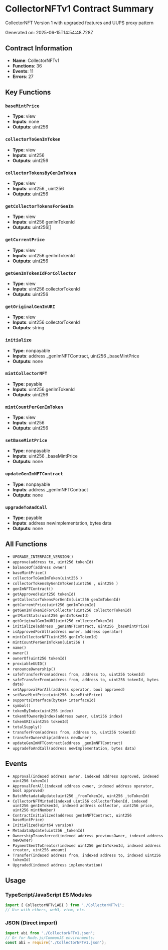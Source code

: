 # CollectorNFTv1 Contract Summary

CollectorNFT Version 1 with upgraded features and UUPS proxy pattern

Generated on: 2025-06-15T14:54:48.728Z

## Contract Information
- **Name**: CollectorNFTv1
- **Functions**: 36
- **Events**: 11
- **Errors**: 27

## Key Functions

### `baseMintPrice`
- **Type**: view
- **Inputs**: none
- **Outputs**: uint256 

### `collectorToGenImToken`
- **Type**: view
- **Inputs**: uint256 
- **Outputs**: uint256 

### `collectorTokensByGenImToken`
- **Type**: view
- **Inputs**: uint256 , uint256 
- **Outputs**: uint256 

### `getCollectorTokensForGenIm`
- **Type**: view
- **Inputs**: uint256 genImTokenId
- **Outputs**: uint256[] 

### `getCurrentPrice`
- **Type**: view
- **Inputs**: uint256 genImTokenId
- **Outputs**: uint256 

### `getGenImTokenIdForCollector`
- **Type**: view
- **Inputs**: uint256 collectorTokenId
- **Outputs**: uint256 

### `getOriginalGenImURI`
- **Type**: view
- **Inputs**: uint256 collectorTokenId
- **Outputs**: string 

### `initialize`
- **Type**: nonpayable
- **Inputs**: address _genImNFTContract, uint256 _baseMintPrice
- **Outputs**: none

### `mintCollectorNFT`
- **Type**: payable
- **Inputs**: uint256 genImTokenId
- **Outputs**: uint256 

### `mintCountPerGenImToken`
- **Type**: view
- **Inputs**: uint256 
- **Outputs**: uint256 

### `setBaseMintPrice`
- **Type**: nonpayable
- **Inputs**: uint256 _baseMintPrice
- **Outputs**: none

### `updateGenImNFTContract`
- **Type**: nonpayable
- **Inputs**: address _genImNFTContract
- **Outputs**: none

### `upgradeToAndCall`
- **Type**: payable
- **Inputs**: address newImplementation, bytes data
- **Outputs**: none



## All Functions

- `UPGRADE_INTERFACE_VERSION()`
- `approve(address to, uint256 tokenId)`
- `balanceOf(address owner)`
- `baseMintPrice()`
- `collectorToGenImToken(uint256 )`
- `collectorTokensByGenImToken(uint256 , uint256 )`
- `genImNFTContract()`
- `getApproved(uint256 tokenId)`
- `getCollectorTokensForGenIm(uint256 genImTokenId)`
- `getCurrentPrice(uint256 genImTokenId)`
- `getGenImTokenIdForCollector(uint256 collectorTokenId)`
- `getMintStats(uint256 genImTokenId)`
- `getOriginalGenImURI(uint256 collectorTokenId)`
- `initialize(address _genImNFTContract, uint256 _baseMintPrice)`
- `isApprovedForAll(address owner, address operator)`
- `mintCollectorNFT(uint256 genImTokenId)`
- `mintCountPerGenImToken(uint256 )`
- `name()`
- `owner()`
- `ownerOf(uint256 tokenId)`
- `proxiableUUID()`
- `renounceOwnership()`
- `safeTransferFrom(address from, address to, uint256 tokenId)`
- `safeTransferFrom(address from, address to, uint256 tokenId, bytes data)`
- `setApprovalForAll(address operator, bool approved)`
- `setBaseMintPrice(uint256 _baseMintPrice)`
- `supportsInterface(bytes4 interfaceId)`
- `symbol()`
- `tokenByIndex(uint256 index)`
- `tokenOfOwnerByIndex(address owner, uint256 index)`
- `tokenURI(uint256 tokenId)`
- `totalSupply()`
- `transferFrom(address from, address to, uint256 tokenId)`
- `transferOwnership(address newOwner)`
- `updateGenImNFTContract(address _genImNFTContract)`
- `upgradeToAndCall(address newImplementation, bytes data)`

## Events

- `Approval(indexed address owner, indexed address approved, indexed uint256 tokenId)`
- `ApprovalForAll(indexed address owner, indexed address operator, bool approved)`
- `BatchMetadataUpdate(uint256 _fromTokenId, uint256 _toTokenId)`
- `CollectorNFTMinted(indexed uint256 collectorTokenId, indexed uint256 genImTokenId, indexed address collector, uint256 price, uint256 mintNumber)`
- `ContractInitialized(address genImNFTContract, uint256 baseMintPrice)`
- `Initialized(uint64 version)`
- `MetadataUpdate(uint256 _tokenId)`
- `OwnershipTransferred(indexed address previousOwner, indexed address newOwner)`
- `PaymentSentToCreator(indexed uint256 genImTokenId, indexed address creator, uint256 amount)`
- `Transfer(indexed address from, indexed address to, indexed uint256 tokenId)`
- `Upgraded(indexed address implementation)`

## Usage

### TypeScript/JavaScript ES Modules
```typescript
import { CollectorNFTv1ABI } from './CollectorNFTv1';
// Use with ethers, web3, viem, etc.
```

### JSON (Direct import)
```javascript
import abi from './CollectorNFTv1.json';
// Or for Node.js/CommonJS environments:
const abi = require('./CollectorNFTv1.json');
```
